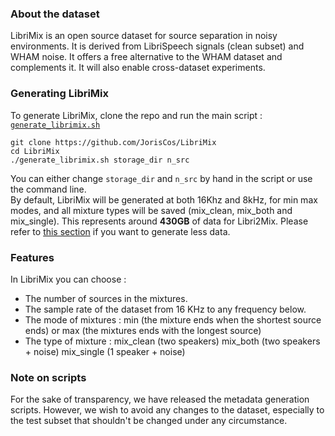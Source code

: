 ### About the dataset
LibriMix is an open source dataset for source separation in noisy 
environments. It is derived from LibriSpeech signals (clean subset) 
and WHAM noise. It offers a free alternative to the WHAM dataset 
and complements it. It will also enable cross-dataset experiments.

### Generating LibriMix
To generate LibriMix, clone the repo and run the main script : 
[`generate_librimix.sh`](./generate_librimix.sh)

```
git clone https://github.com/JorisCos/LibriMix
cd LibriMix 
./generate_librimix.sh storage_dir n_src
```
You can either change `storage_dir` and `n_src` by hand in 
the script or use the command line.  
By default, LibriMix will be generated at both 16Khz and 8kHz, for
min max modes, and all mixture types will be saved (mix_clean, 
mix_both and mix_single). This represents around **430GB** 
of data for Libri2Mix. Please refer to 
[this section](#Features) if you want to generate less data.


### Features
In LibriMix you can choose :
* The number of sources in the mixtures.
* The sample rate  of the dataset from 16 KHz to any frequency below. 
* The mode of mixtures : min (the mixture ends when the shortest source
 ends) or max (the mixtures ends with the longest source)
 * The type of mixture : mix_clean (two speakers) mix_both (two 
 speakers + noise) mix_single (1 speaker + noise)
 
### Note on scripts
For the sake of transparency, we have released the metadata generation 
scripts. However, we wish to avoid any changes to the dataset, 
especially to the test subset that shouldn't be changed under any 
circumstance.

